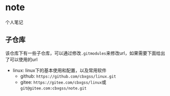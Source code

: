 # note

个人笔记

## 子仓库

该仓库下有一些子仓库，可以通过修改`.gitmodules`来修改url，如果需要下面给出了可以使用的url

-   linux: linux下的基本使用和配置，以及常用软件
    -   github: `https://github.com/cbxgss/linux.git`
    -   gitee: `https://gitee.com/cbxgss/linux`或`git@gitee.com:cbxgss/note.git`
